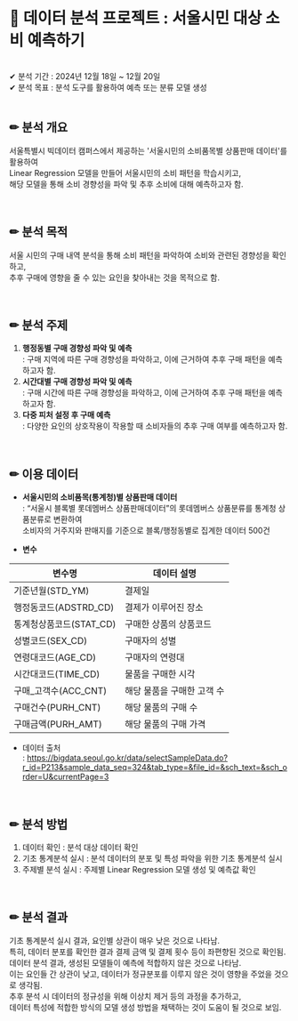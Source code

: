 
# 📃 데이터 분석 프로젝트 : 서울시민 대상 소비 예측하기
<br>
✔ 분석 기간 : 2024년 12월 18일 ~ 12월 20일<br>
✔ 분석 목표 : 분석 도구를 활용하여 예측 또는 분류 모델 생성
<br>
<br>

## ✏ 분석 개요

서울특별시 빅데이터 캠퍼스에서 제공하는 '서울시민의 소비품목별 상품판매 데이터'를 활용하여 <br>
Linear Regression 모델을 만들어 서울시민의 소비 패턴을 학습시키고, <br>
해당 모델을 통해 소비 경향성을 파악 및 추후 소비에 대해 예측하고자 함. 

<br>

## ✏ 분석 목적

서울 시민의 구매 내역 분석을 통해 소비 패턴을 파악하여 소비와 관련된 경향성을 확인하고, <br>
추후 구매에 영향을 줄 수 있는 요인을 찾아내는 것을 목적으로 함. 

<br>

## ✏ 분석 주제

1. **행정동별 구매 경향성 파악 및 예측** <br>
 : 구매 지역에 따른 구매 경향성을 파악하고, 이에 근거하여 추후 구매 패턴을 예측하고자 함.
2. **시간대별 구매 경향성 파악 및 예측** <br>
 : 구매 시간에 따른 구매 경향성을 파악하고, 이에 근거하여 추후 구매 패턴을 예측하고자 함.
3. **다중 피처 설정 후 구매 예측** <br>
 : 다양한 요인의 상호작용이 작용할 때 소비자들의 추후 구매 여부를 예측하고자 함. 
<br>

## ✏ 이용 데이터
- **서울시민의 소비품목(통계청)별 상품판매 데이터** <br>
: “서울시 블록별 롯데멤버스 상품판매데이터”의 롯데멤버스 상품분류를 통계청 상품분류로 변환하여 <br>
  소비자의 거주지와 판매지를 기준으로 블록/행정동별로 집계한 데이터 500건

- **변수**

| 변수명         | 데이터 설명              |
|----------------|--------------------------|
| 기준년월(STD_YM) | 결제일                  |
| 행정동코드(ADSTRD_CD) | 결제가 이루어진 장소 |
| 통계청상품코드(STAT_CD) | 구매한 상품의 상품코드 |
| 성별코드(SEX_CD) | 구매자의 성별           |
| 연령대코드(AGE_CD) | 구매자의 연령대        |
| 시간대코드(TIME_CD) | 물품을 구매한 시각    |
| 구매_고객수(ACC_CNT) | 해당 물품을 구매한 고객 수 |
| 구매건수(PURH_CNT) | 해당 물품의 구매 수   |
| 구매금액(PURH_AMT) | 해당 물품의 구매 가격 |


- 데이터 출처 <br>
: https://bigdata.seoul.go.kr/data/selectSampleData.do?r_id=P213&sample_data_seq=324&tab_type=&file_id=&sch_text=&sch_order=U&currentPage=3

<br>

## ✏ 분석 방법

1. 데이터 확인 : 분석 대상 데이터 확인 
2. 기초 통계분석 실시 : 분석 데이터의 분포 및 특성 파악을 위한 기초 통계분석 실시
3. 주제별 분석 실시 : 주제별 Linear Regression 모델 생성 및 예측값 확인 

<br>

## ✏ 분석 결과

기초 통계분석 실시 결과, 요인별 상관이 매우 낮은 것으로 나타남. <br>
특히, 데이터 분포를 확인한 결과 결제 금액 및 결제 횟수 등이 좌편향된 것으로 확인됨. <br>
데이터 분석 결과, 생성된 모델들이 예측에 적합하지 않은 것으로 나타남. <br>
이는 요인들 간 상관이 낮고, 데이터가 정규분포를 이루지 않은 것이 영향을 주었을 것으로 생각됨. <br>
추후 분석 시 데이터의 정규성을 위해 이상치 제거 등의 과정을 추가하고, <br>
데이터 특성에 적합한 방식의 모델 생성 방법을 채택하는 것이 도움이 될 것으로 보임. 
<br>
